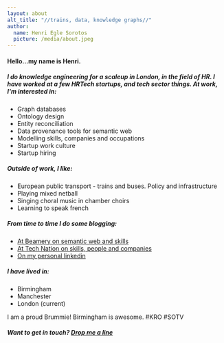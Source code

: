 ```yaml
---
layout: about
alt_title: "//trains, data, knowledge graphs//"
author:
  name: Henri Egle Sorotos
  picture: /media/about.jpeg
---
```



#### Hello...my name is Henri. 

##### I do knowledge engineering for a scaleup in London, in the field of HR. I have worked at a few HRTech startups, and tech sector things. At work, I'm interested in:

- Graph databases 
- Ontology design 
- Entity reconciliation
- Data provenance tools for semantic web 
- Modelling skills, companies and occupations
- Startup work culture
- Startup hiring

##### Outside of work, I like:

- European public transport - trains and buses. Policy and infrastructure
- Playing mixed netball
- Singing choral music in chamber choirs
- Learning to speak french  

##### From time to time I do some blogging:

- [At Beamery on semantic web and skills](https://medium.com/@henri.egle-sorotos)
- [At Tech Nation on skills, people and companies](https://technation.io/news/author/henrieglesorotos/)
- [On my personal linkedin](https://www.linkedin.com/in/henrieglesorotos/detail/recent-activity/posts/)
 

##### I have lived in:

- Birmingham
- Manchester
- London (current)

I am a proud Brummie! Birmingham is awesome. #KRO #SOTV 

##### Want to get in touch? [Drop me a line](https://twitter.com/HEgleSorotos)


